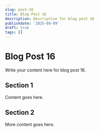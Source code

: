 ```yaml
---
slug: post-16
title: Blog Post 16
description: Description for blog post 16
publishdate: '2025-09-09'
draft: true
tags: []
---
```

# Blog Post 16

Write your content here for blog post 16.

## Section 1

Content goes here.

## Section 2

More content goes here.
